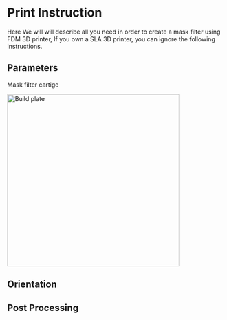 # Print Instruction
Here We will will describe all you need in order to create a mask filter using FDM 3D printer, If you own a SLA 3D printer, you can ignore the following instructions. 

## Parameters

Mask filter cartige
<!-- ![Build plate](https://raw.githubusercontent.com/hackorona/vGuard/master/assets/images/cartige%20build%20plate.jpg) -->
<img src="https://raw.githubusercontent.com/hackorona/vGuard/master/assets/images/cartige%20build%20plate.jpg" alt="Build plate" width="400"/>

## Orientation


## Post Processing